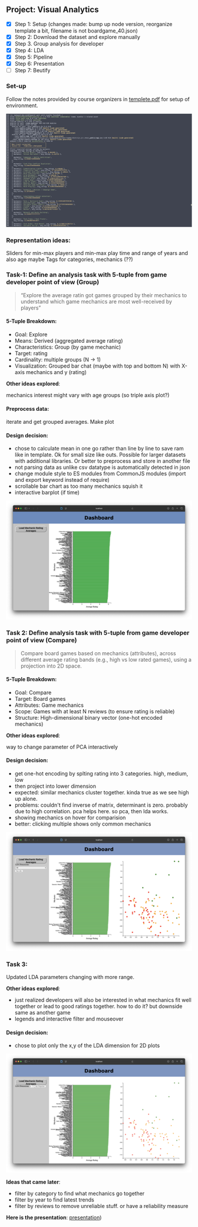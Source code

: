 ## Project: Visual Analytics

- [x] Step 1: Setup (changes made: bump up node version, reorganize template a bit, filename is not boardgame_40.json)
- [x] Step 2: Download the dataset and explore manually
- [x] Step 3. Group analysis for developer
- [x] Step 4: LDA
- [x] Step 5: Pipeline
- [x] Step 6: Presentation
- [ ] Step 7: Beutify

### Set-up

Follow the notes provided by course organizers in [templete.pdf](template.pdf) for setup of environment.

![Server up and running!](img/setup-complete.png)

### Representation ideas:

Sliders for min-max players and min-max play time and range of years and also age maybe
Tags for categories, mechanics (??)

### Task-1: Define an analysis task with 5-tuple from game developer point of view (Group)

> “Explore the average ratin got games grouped by their mechanics to
   understand which game mechanics are most well-received by players”

#### 5-Tuple Breakdown:

- Goal: Explore
- Means: Derived (aggregated average rating)
- Characteristics: Group (by game mechanic)
- Target: rating
- Cardinality: multiple groups (N -> 1)
- Visualization: Grouped bar chat (maybe with top and bottom N) with X-axis mechanics and y (rating)

**Other ideas explored**:

mechanics interest might vary with age groups (so triple axis plot?)

#### Preprocess data:

iterate and get grouped averages. Make plot

#### Design decision:

- chose to calculate mean in one go rather than line by line to save
ram like in template. Ok for small size like outs. Possible for larger
datasets with additional libraries. Or better to preprocess and store
in another file
- not parsing data as unlike csv datatype is automatically detected in
json
- change module style to ES modules from CommonJS modules (import and
export keyword instead of require)
- scrollable bar chart as too many mechanics squish it
- interactive barplot (if time)

![Barplot of rating by mechanic](img/grouping-chart.png)

### Task 2: Define analysis task with 5-tuple from game developer point of view (Compare)

> Compare board games based on mechanics (attributes), across
  different average rating bands (e.g., high vs low rated games),
  using a projection into 2D space.

#### 5-Tuple Breakdown:
 - Goal: Compare
 - Target: Board games
 - Attributes: Game mechanics
 - Scope: Games with at least N reviews (to ensure rating is reliable)
 - Structure: High-dimensional binary vector (one-hot encoded mechanics)

**Other ideas explored**:

way to change parameter of PCA interactively

#### Design decision:

 - get one-hot encoding by splting rating into 3 categories. high, medium, low
 - then project into lower dimension
 - expected: similar mechanics cluster together. kinda true as we see high up alone.
 - problems: couldn't find inverse of matrix, determinant is zero.
   probably due to high correlation. pca helps here. so pca, then lda works.
 - showing mechanics on hover for comparision
 - better: clicking multiple shows only common mechanics

![Scatter plot using LDA](img/scatter-plot.png)

### Task 3:

Updated LDA parameters changing with more range.

**Other ideas explored**:

 - just realized developers will also be interested in what mechanics
fit well together or lead to good ratings together. how to do it? but
downside same as another game
 - legends and interactive filter and mouseover

#### Design decision:

  - chose to plot only the x,y of the LDA dimension for 2D plots

![Parameters changing for LDA](img/parameter-changing.png)

**Ideas that came later**:
 - filter by category to find what mechanics go together
 - filter by year to find latest trends
 - filter by reviews to remove unreliable stuff. or have a reliability measure

**Here is the presentation**: [presentation](presentation.pdf))
